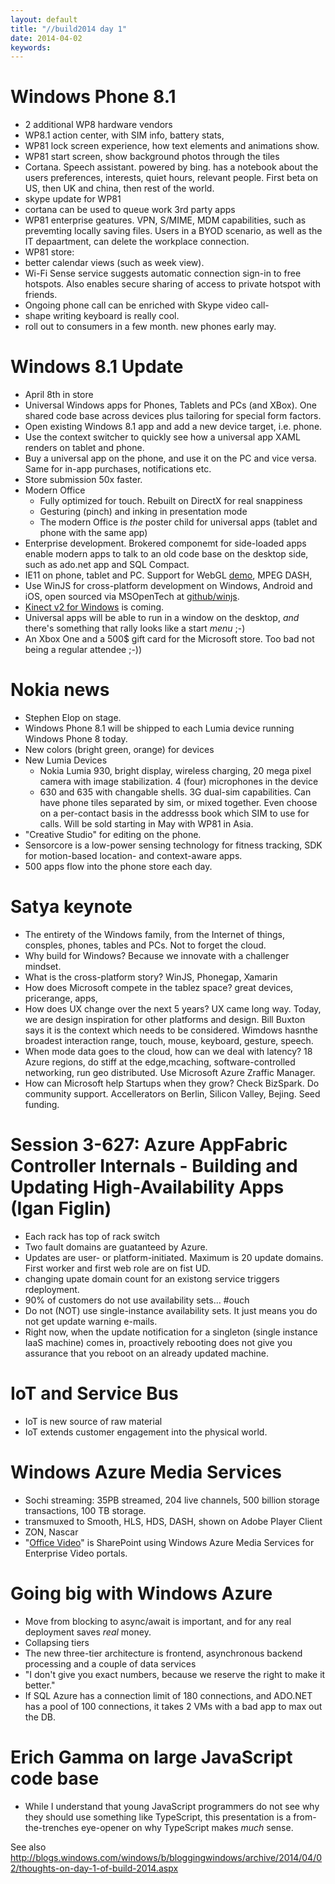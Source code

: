```yaml
---
layout: default
title: "//build2014 day 1"
date: 2014-04-02
keywords: 
---
```


# Windows Phone 8.1

- 2 additional WP8 hardware vendors
- WP8.1 action center, with SIM info, battery stats, 
- WP81 lock screen experience, how text elements and animations show.
- WP81 start screen, show background photos through the tiles
- Cortana. Speech assistant. powered by bing. has a notebook about the users preferences, interests, quiet hours, relevant people. First beta on US, then UK and china, then rest of the world.
- skype update for WP81
- cortana can be used to queue work 3rd party apps
- WP81 enterprise geatures. VPN, S/MIME, MDM capabilities, such as prevemting locally saving files. Users in a BYOD scenario, as well as the IT depaartment, can delete the workplace connection.
- WP81 store: 
- better calendar views (such as week view). 
- Wi-Fi Sense service suggests automatic connection sign-in to free hotspots. Also enables secure sharing of access to private hotspot with friends.
- Ongoing phone call can be enriched with Skype video call-
- shape writing keyboard is really cool. 
- roll out to consumers in a few month. new phones early may. 

# Windows 8.1 Update

- April 8th in store
- Universal Windows apps for Phones, Tablets and PCs (and XBox). One shared code base across devices plus tailoring for special form factors. 
- Open existing Windows 8.1 app and add a new device target, i.e. phone. 
- Use the context switcher to quickly see how a universal app XAML renders on tablet and phone.
- Buy a universal app on the phone, and use it on the PC and vice versa. Same for in-app purchases, notifications etc. 
- Store submission 50x faster. 
- Modern Office 
   - Fully optimized for touch. Rebuilt on DirectX for real snappiness
   - Gesturing (pinch) and inking in presentation mode
   - The modern Office is *the* poster child for universal apps (tablet and phone with the same app)
- Enterprise development. Brokered componemt for side-loaded apps enable modern apps to talk to an old code base on the desktop side, such as ado.net app and SQL Compact.
- IE11 on phone, tablet and PC. Support for WebGL [demo](http://www.fishgl.com/mobile), MPEG DASH, 
- Use WinJS for cross-platform development on Windows, Android and iOS, open sourced via MSOpenTech at [github/winjs](https://github.com/winjs/winjs). 
- [Kinect v2 for Windows](http://www.kinectforwindows.com/) is coming. 
- Universal apps will be able to run in a window on the desktop, *and* there's something that rally looks like a start *menu* ;-)
- An Xbox One and a 500$ gift card for the Microsoft store. Too bad not being a regular attendee ;-))

# Nokia news

- Stephen Elop on stage. 
- Windows Phone 8.1 will be shipped to each Lumia device running Windows Phone 8 today. 
- New colors (bright green, orange) for devices
- New Lumia Devices
   - Nokia Lumia 930, bright display, wireless charging, 20 mega pixel camera with image stabilization. 4 (four) microphones in the device
   - 630 and 635 with changable shells. 3G dual-sim capabilities. Can have phone tiles separated by sim, or mixed together. Even choose on a per-contact basis in the addresss book which SIM to use for calls. Will be sold starting in May with WP81 in Asia. 
- "Creative Studio" for editing on the phone. 
- Sensorcore is a low-power sensing technology for fitness tracking, SDK for motion-based location- and context-aware apps.
- 500 apps flow into the phone store each day.

# Satya keynote

- The entirety of the Windows family, from the Internet of things, consples, phones, tables and PCs. Not to forget the cloud.
- Why build for Windows? Because we innovate with a challenger mindset.
- What is the cross-platform story? WinJS, Phonegap, Xamarin
- How does Microsoft compete in the tablez space? great devices, pricerange, apps, 
- How does UX change over the next 5 years? UX came long way. Today, we are design inspiration for other platforms and design. Bill Buxton says it is the context which needs to be considered. Wimdows hasnthe broadest interaction range, touch, mouse, keyboard, gesture, speech. 
- When mode data goes to the cloud, how can we deal with latency? 18 Azure regions, do stiff at the edge,mcaching, software-controlled networking, run geo distributed. Use Microsoft Azure Zraffic Manager. 
- How can Microsoft help Startups when they grow? Check BizSpark. Do community support. Accellerators on Berlin, Silicon Valley, Bejing. Seed funding. 

# Session 3-627: Azure AppFabric Controller Internals - Building and Updating High-Availability Apps (Igan Figlin)

- Each rack has top of rack switch
- Two fault domains are guatanteed by Azure. 
- Updates are user- or platform-initiated. Maximum is 20 update domains. First worker and first web role are on fist UD. 
- changing upate domain count for an existong service triggers rdeployment. 
- 90% of customers do not use availability sets... #ouch
- Do not (NOT) use single-instance availability sets. It just means you do not get update warning e-mails. 
- Right now, when the update notification for a singleton (single instance IaaS machine) comes in, proactively rebooting does not give you assurance that you reboot on an already updated machine.

# IoT and Service Bus

- IoT is new source of raw material
- IoT extends customer engagement into the physical world. 

# Windows Azure Media Services

- Sochi streaming: 35PB streamed, 204 live channels, 500 billion storage transactions, 100 TB storage. 
- transmuxed to Smooth, HLS, HDS, DASH, shown on Adobe Player Client
- ZON, Nascar
- "[Office Video](https://channel9.msdn.com/Events/SharePoint-Conference/2014/SPC2014)" is SharePoint using Windows Azure Media Services for Enterprise Video portals. 

# Going big with Windows Azure

- Move from blocking to async/await is important, and for any real deployment saves *real* money.  
- Collapsing tiers
- The new three-tier architecture is frontend, asynchronous backend processing and a couple of data services
- "I don't give you exact numbers, because we reserve the right to make it better."
- If SQL Azure has a connection limit of 180 connections, and ADO.NET has a pool of 100 connections, it takes 2 VMs with a bad app to max out the DB.

# Erich Gamma on large JavaScript code base

- While I understand that young JavaScript programmers do not see why they should use something like TypeScript, this presentation is a from-the-trenches eye-opener on why TypeScript makes *much* sense.

See also http://blogs.windows.com/windows/b/bloggingwindows/archive/2014/04/02/thoughts-on-day-1-of-build-2014.aspx

